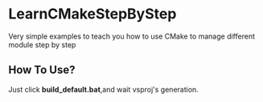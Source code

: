 # LearnCMakeStepByStep
Very simple examples to teach you how to use CMake to manage different module step by step

## How To Use?
Just click **build_default.bat**,and wait vsproj's generation.
